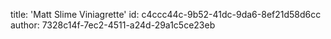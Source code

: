 title: 'Matt Slime Viniagrette'
id: c4ccc44c-9b52-41dc-9da6-8ef21d58d6cc
author: 7328c14f-7ec2-4511-a24d-29a1c5ce23eb
